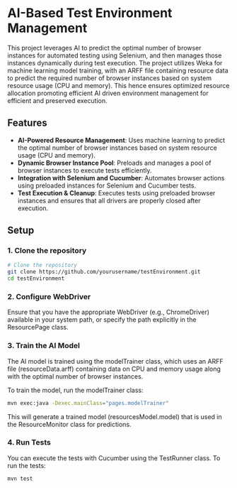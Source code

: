 # AI-Based Test Environment Management

This project leverages AI to predict the optimal number of browser instances for automated testing using Selenium, and then manages those instances dynamically during test execution. The project utilizes Weka for machine learning model training, with an ARFF file containing resource data to predict the required number of browser instances based on system resource usage (CPU and memory). This hence ensures optimized resource allocation promoting efficient AI driven environment management for efficient and preserved execution.

## Features

- **AI-Powered Resource Management**: Uses machine learning to predict the optimal number of browser instances based on system resource usage (CPU and memory).
- **Dynamic Browser Instance Pool**: Preloads and manages a pool of browser instances to execute tests efficiently.
- **Integration with Selenium and Cucumber**: Automates browser actions using preloaded instances for Selenium and Cucumber tests.
- **Test Execution & Cleanup**: Executes tests using preloaded browser instances and ensures that all drivers are properly closed after execution.

## Setup

### 1. Clone the repository
```bash
# Clone the repository
git clone https://github.com/yourusername/testEnvironment.git
cd testEnvironment
```

### 2. Configure WebDriver
Ensure that you have the appropriate WebDriver (e.g., ChromeDriver) available in your system path, or specify the path explicitly in the ResourcePage class.

### 3. Train the AI Model
The AI model is trained using the modelTrainer class, which uses an ARFF file (resourceData.arff) containing data on CPU and memory usage along with the optimal number of browser instances.

To train the model, run the modelTrainer class:
```bash
mvn exec:java -Dexec.mainClass="pages.modelTrainer"
```
This will generate a trained model (resourcesModel.model) that is used in the ResourceMonitor class for predictions.

### 4.  Run Tests
You can execute the tests with Cucumber using the TestRunner class. To run the tests:
```bash
mvn test
```
